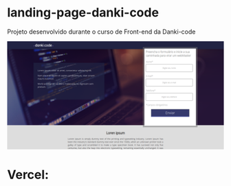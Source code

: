 # landing-page-danki-code
<p>Projeto desenvolvido durante o curso de Front-end da Danki-code</p>

![alt text][def]

# Vercel:
<p></p>



[def]: /img/landing-page.png